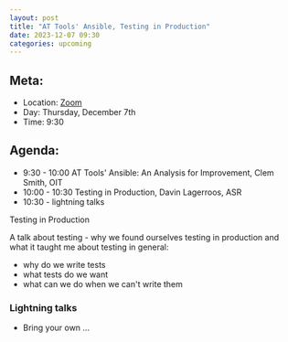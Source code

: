 ```yaml
---
layout: post
title: "AT Tools' Ansible, Testing in Production"
date: 2023-12-07 09:30
categories: upcoming
---
```


## Meta:

- Location: [Zoom](https://z.umn.edu/cpmstream)
- Day: Thursday, December 7th
- Time: 9:30

## Agenda:
- 9:30 - 10:00 AT Tools' Ansible: An Analysis for Improvement, Clem Smith, OIT
- 10:00 - 10:30 Testing in Production, Davin Lagerroos, ASR
- 10:30 - lightning talks

Testing in Production

A talk about testing - why we found ourselves testing in production and what it taught me about testing in general:
- why do we write tests
- what tests do we want
- what can we do when we can't write them

### Lightning talks
- Bring your own ...
